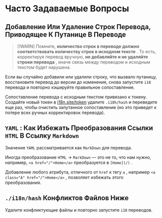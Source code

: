 # Часто Задаваемые Вопросы

## Добавление Или Удаление Строк Перевода, Приводящее К Путанице В Переводе

> [!WARN]
> Помните, **количество строк в переводе должно соответствовать количеству строк в исходном тексте** .
> То есть, корректируя перевод вручную, **не добавляйте и не удаляйте строки перевода** , иначе связь между переводом и исходным текстом будет нарушена.

Если вы случайно добавили или удалили строку, что вызвало путаницу, восстановите перевод до версии до изменения, снова запустите `i18` перевода и повторно кэшируйте правильное сопоставление.

Сопоставление перевода с исходным текстом привязано к токену. Создайте новый токен в [i18n.site/token](//i18n.site/token) удалите `.i18h/hash` и переведите еще раз, чтобы очистить запутанное сопоставление (но это приведет к потере всех ручных корректировок перевода).

## `YAML` : Как Избежать Преобразования Ссылки `HTML` В Ссылку `Markdown`

Значение `YAML` рассматривается как `MarkDown` для перевода.

Иногда преобразование `HTML` → `MarkDown` — это не то, что нам нужно, например, `<a href="/">Home</a>` преобразуется в `[Home](/)` .

Добавление любого атрибута, отличного от `href` к тегу `a` , например `<a class="A" href="/">Home</a>` , позволяет избежать этого преобразования.

## `./i18n/hash` Конфликтов Файлов Ниже

Удалите конфликтующие файлы и повторно запустите `i18` переводов.